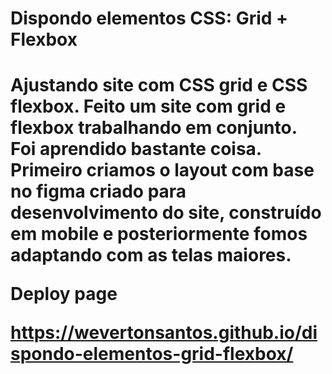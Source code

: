 <h1> Dispondo elementos CSS: Grid + Flexbox <h1>
<p>Ajustando site com CSS grid e CSS flexbox. Feito um site com grid e flexbox trabalhando em conjunto. Foi aprendido bastante coisa.
Primeiro criamos o layout com base no figma criado para desenvolvimento do site, construído em mobile e posteriormente fomos adaptando com as telas maiores.<p>

<p>Deploy page<p>

https://wevertonsantos.github.io/dispondo-elementos-grid-flexbox/
